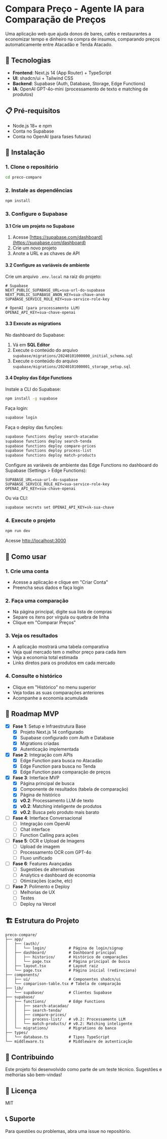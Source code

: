 # Compara Preço - Agente IA para Comparação de Preços

Uma aplicação web que ajuda donos de bares, cafés e restaurantes a economizar tempo e dinheiro na compra de insumos, comparando preços automaticamente entre Atacadão e Tenda Atacado.

## 🚀 Tecnologias

- **Frontend**: Next.js 14 (App Router) + TypeScript
- **UI**: shadcn/ui + Tailwind CSS
- **Backend**: Supabase (Auth, Database, Storage, Edge Functions)
- **IA**: OpenAI GPT-4o-mini (processamento de texto e matching de produtos)

## 📋 Pré-requisitos

- Node.js 18+ e npm
- Conta no Supabase
- Conta no OpenAI (para fases futuras)

## 🔧 Instalação

### 1. Clone o repositório

```bash
cd preco-compare
```

### 2. Instale as dependências

```bash
npm install
```

### 3. Configure o Supabase

#### 3.1 Crie um projeto no Supabase

1. Acesse [https://supabase.com/dashboard](https://supabase.com/dashboard)
2. Crie um novo projeto
3. Anote a URL e as chaves de API

#### 3.2 Configure as variáveis de ambiente

Crie um arquivo `.env.local` na raiz do projeto:

```env
# Supabase
NEXT_PUBLIC_SUPABASE_URL=sua-url-do-supabase
NEXT_PUBLIC_SUPABASE_ANON_KEY=sua-chave-anon
SUPABASE_SERVICE_ROLE_KEY=sua-service-role-key

# OpenAI (para processamento LLM)
OPENAI_API_KEY=sua-chave-openai
```

#### 3.3 Execute as migrations

No dashboard do Supabase:

1. Vá em **SQL Editor**
2. Execute o conteúdo do arquivo `supabase/migrations/20240101000000_initial_schema.sql`
3. Execute o conteúdo do arquivo `supabase/migrations/20240101000001_storage_setup.sql`

#### 3.4 Deploy das Edge Functions

Instale a CLI do Supabase:

```bash
npm install -g supabase
```

Faça login:

```bash
supabase login
```

Faça o deploy das funções:

```bash
supabase functions deploy search-atacadao
supabase functions deploy search-tenda
supabase functions deploy compare-prices
supabase functions deploy process-list
supabase functions deploy match-products
```

Configure as variáveis de ambiente das Edge Functions no dashboard do Supabase (Settings > Edge Functions):

```
SUPABASE_URL=sua-url-do-supabase
SUPABASE_SERVICE_ROLE_KEY=sua-service-role-key
OPENAI_API_KEY=sua-chave-openai
```

Ou via CLI:
```bash
supabase secrets set OPENAI_API_KEY=sk-sua-chave
```

### 4. Execute o projeto

```bash
npm run dev
```

Acesse [http://localhost:3000](http://localhost:3000)

## 📱 Como usar

### 1. Crie uma conta

- Acesse a aplicação e clique em "Criar Conta"
- Preencha seus dados e faça login

### 2. Faça uma comparação

- Na página principal, digite sua lista de compras
- Separe os itens por vírgula ou quebra de linha
- Clique em "Comparar Preços"

### 3. Veja os resultados

- A aplicação mostrará uma tabela comparativa
- Veja qual mercado tem o melhor preço para cada item
- Veja a economia total estimada
- Links diretos para os produtos em cada mercado

### 4. Consulte o histórico

- Clique em "Histórico" no menu superior
- Veja todas as suas comparações anteriores
- Acompanhe a economia acumulada

## 🎯 Roadmap MVP

- [x] **Fase 1**: Setup e Infraestrutura Base
  - [x] Projeto Next.js 14 configurado
  - [x] Supabase configurado com Auth e Database
  - [x] Migrations criadas
  - [x] Autenticação implementada

- [x] **Fase 2**: Integração com APIs
  - [x] Edge Function para busca no Atacadão
  - [x] Edge Function para busca no Tenda
  - [x] Edge Function para comparação de preços

- [x] **Fase 3**: Interface MVP
  - [x] Página principal de busca
  - [x] Componente de resultados (tabela de comparação)
  - [x] Página de histórico
  - [x] **v0.2**: Processamento LLM de texto
  - [x] **v0.2**: Matching inteligente de produtos
  - [x] **v0.2**: Busca pelo produto mais barato

- [ ] **Fase 4**: Interface Conversacional
  - [ ] Integração com OpenAI
  - [ ] Chat interface
  - [ ] Function Calling para ações

- [ ] **Fase 5**: OCR e Upload de Imagens
  - [ ] Upload de imagem
  - [ ] Processamento OCR com GPT-4o
  - [ ] Fluxo unificado

- [ ] **Fase 6**: Features Avançadas
  - [ ] Sugestões de alternativas
  - [ ] Analytics e dashboard de economia
  - [ ] Otimizações (cache, etc)

- [ ] **Fase 7**: Polimento e Deploy
  - [ ] Melhorias de UX
  - [ ] Testes
  - [ ] Deploy na Vercel

## 🏗️ Estrutura do Projeto

```
preco-compare/
├── app/
│   ├── (auth)/
│   │   └── login/          # Página de login/signup
│   ├── dashboard/          # Dashboard principal
│   │   ├── historico/      # Histórico de comparações
│   │   └── page.tsx        # Página principal de busca
│   ├── layout.tsx          # Layout raiz
│   └── page.tsx            # Página inicial (redireciona)
├── components/
│   ├── ui/                 # Componentes shadcn/ui
│   └── comparison-table.tsx # Tabela de comparação
├── lib/
│   └── supabase/           # Clientes Supabase
├── supabase/
│   ├── functions/          # Edge Functions
│   │   ├── search-atacadao/
│   │   ├── search-tenda/
│   │   ├── compare-prices/
│   │   ├── process-list/   # v0.2: Processamento LLM
│   │   └── match-products/ # v0.2: Matching inteligente
│   └── migrations/         # Migrations do banco
├── types/
│   └── database.ts         # Tipos TypeScript
└── middleware.ts           # Middleware de autenticação
```

## 🤝 Contribuindo

Este projeto foi desenvolvido como parte de um teste técnico. Sugestões e melhorias são bem-vindas!

## 📄 Licença

MIT

## 📞 Suporte

Para questões ou problemas, abra uma issue no repositório.
